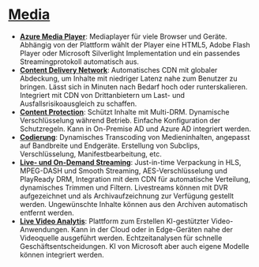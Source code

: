 # [Media]

* **[Azure Media Player]**: Mediaplayer für viele Browser und Geräte. Abhängig
    von der Plattform wählt der Player eine HTML5, Adobe Flash Player oder
    Microsoft Silverlight Implementation und ein passendes Streamingprotokoll
    automatisch aus.
* **[Content Delivery Network]**: Automatisches CDN mit globaler Abdeckung, um
    Inhalte mit niedriger Latenz nahe zum Benutzer zu bringen. Lässt sich in
    Minuten nach Bedarf hoch oder runterskalieren. Integriert mit CDN von
    Drittanbietern um Last- und Ausfallsrisikoausgleich zu schaffen.
* **[Content Protection]**: Schützt Inhalte mit Multi-DRM. Dynamische
    Verschlüsselung während Betrieb. Einfache Konfiguration der Schutzregeln.
    Kann in On-Premise AD und Azure AD integriert werden.
* **[Codierung]**: Dynamisches Transcoding von Medieninhalten, angepasst auf
    Bandbreite und Endgeräte. Erstellung von Subclips, Verschlüsselung,
    Manifestbearbeitung, etc.
* **[Live- und On-Demand Streaming]**: Just-in-time Verpackung in HLS,
    MPEG-DASH und Smooth Streaming, AES-Verschlüsselung und PlayReady DRM,
    Integration mit dem CDN für automatische Verteilung, dynamisches Trimmen
    und Filtern. Livestreams können mit DVR aufgezeichnet und als
    Archivaufzeichnung zur Verfügung gestellt werden. Ungewünschte Inhalte
    können aus den Archiven automatisch entfernt werden.
* **[Live Video Analytis]**<a name="live-video-analytics"></a>: Plattform zum
    Erstellen KI-gestützter Video-Anwendungen. Kann in der Cloud oder in
    Edge-Geräten nahe der Videoquelle ausgeführt werden. Echtzeitanalysen für
    schnelle Geschäftsentscheidungen. KI von Microsoft aber auch eigene
    Modelle können integriert werden.

[Media]: https://azure.microsoft.com/de-de/services/#media
[Azure Media Player]: https://azure.microsoft.com/de-de/services/media-services/media-player/
[Content Delivery Network]: https://azure.microsoft.com/de-de/services/cdn/
[Content Protection]: https://azure.microsoft.com/de-de/services/media-services/content-protection/
[Codierung]: https://azure.microsoft.com/de-de/services/media-services/encoding/
[Live- und On-Demand Streaming]: https://azure.microsoft.com/de-de/services/media-services/live-on-demand/
[Live Video Analytis]: https://azure.microsoft.com/de-de/services/media-services/live-video-analytics/
